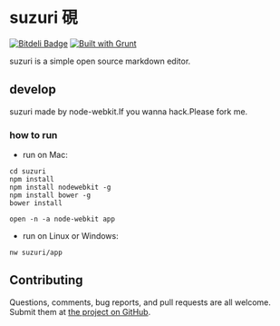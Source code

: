 # suzuri 硯
[![Bitdeli Badge](https://d2weczhvl823v0.cloudfront.net/wataru420/suzuri/trend.png)](https://bitdeli.com/free "Bitdeli Badge")
[![Built with Grunt](https://cdn.gruntjs.com/builtwith.png)](http://gruntjs.com/)

suzuri is a simple open source markdown editor.


## develop

suzuri made by node-webkit.If you wanna hack.Please fork me.

### how to run

* run on Mac:

```
cd suzuri
npm install
npm install nodewebkit -g
npm install bower -g
bower install

open -n -a node-webkit app
```

* run on Linux or Windows:

```
nw suzuri/app
```

## Contributing

Questions, comments, bug reports, and pull requests are all welcome.
Submit them at [the project on GitHub](https://github.com/wataru420/suzuri).




